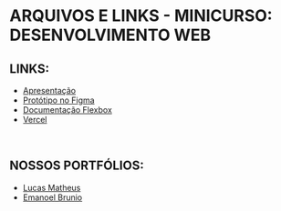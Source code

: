 # ARQUIVOS E LINKS - MINICURSO: DESENVOLVIMENTO WEB 

<h2> LINKS: </h2>

<ul>

<li>
<a href="https://docs.google.com/presentation/d/1WhT-uUJbeDTKiiZN9BI6Um47SNEWXU2rtmCGmLz1an4/edit?usp=sharing" target="_blank"> 
Apresentação
</a>
</li>

<li>
<a href="https://www.figma.com/file/3u32MVc84tgj2BUKYbuZuX/Prot%C3%B3tipo---portf%C3%B3lio?node-id=0%3A1" target="_blank"> 
Protótipo no Figma
</a>
</li>

<li>
<a href="https://css-tricks.com/snippets/css/a-guide-to-flexbox/" target="_blank"> 
Documentação Flexbox
</a>
</li>

<li>
<a href="https://vercel.com/" target="_blank"> 
Vercel
</a>
</li>

</ul>

<br>

<h2> NOSSOS PORTFÓLIOS: </h2>

<ul>

<li>
<a href="https://lucasmatheus.vercel.app/" target="_blank"> 
Lucas Matheus
</a>
</li>

<li>
<a href="https://emanoelbrunio.vercel.app/" target="_blank"> 
Emanoel Brunio
</a>
</li>

</ul>
